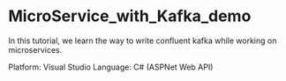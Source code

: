 # MicroService_with_Kafka_demo

In this tutorial, we learn the way to write confluent kafka while working on microservices.

Platform: Visual Studio
Language: C# (ASPNet Web API)

